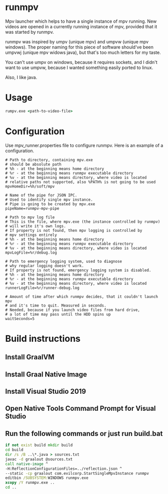 # runmpv

Mpv launcher which helps to have a single instance of mpv running.
New videos are opened in a currently running instance of mpv, provided
that it was started by runmpv.

runmpv was inspired by umpv (unique mpv) and umpvw (unique mpv windows).
The proper naming for this piece of software should've been umpvwj 
(unique mpv widows java), but that's too much letters for my taste.

You can't use umpv on windows, because it requires sockets, and I didn't 
want to use umpvw, because I wanted something easily ported to linux.

Also, I like java.

# Usage

```cmd
rumpv.exe <path-to-video-file>
```
# Configuration

Use mpv_runner.properties file to configure runmpv.
Here is an example of a configuration.
```properties
# Path to directory, containing mpv.exe
# should be absolute path
# %h - at the beginning means home directory
# %r - at the beginning means runmpv executable directory
# %v - at the beginning means directory, where video is located
# relative paths not supported, also %PATH% is not going to be used
mpvHomeDir=%h/soft/mpv

# Name of the pipe for JSON IPC.
# Used to identify single mpv instance.
# Pipe is going to be created by mpv.exe
pipeName=runmpv-mpv-pipe

# Path to mpv log file
# This is the file, where mpv.exe (the instance controlled by runmpv)
# will write it's own logs.
# If property is not found, then mpv logging is controlled by
# mpv settings entirely
# %h - at the beginning means home directory
# %r - at the beginning means runmpv executable directory
# %v - at the beginning means directory, where video is located
mpvLogFile=%r/debug.log

# Path to emergency logging system, used to diagnose
# why regular logging doesn't work.
# If property is not found, emergency logging system is disabled.
# %h - at the beginning means home directory
# %r - at the beginning means runmpv executable directory
# %v - at the beginning means directory, where video is located
runnerLogFile=%r/runner-debug.log

# Amount of time after which runmpv decides, that it couldn't launch mpv
# and it's time to quit. Measured in seconds.
# Needed, because if you launch video files from hard drive,
# a lot of time may pass until the HDD spins up
waitSeconds=5
```

# Build instructions

## Install GraalVM
## Install Graal Native Image
## Install Visual Studio 2019
## Open Native Tools Command Prompt for Visual Studio 
## Run the following commands or just run build.bat
```bat
if not exist build mkdir build
cd build
dir /s /B ..\*.java > sources.txt
javac -d graalout @sources.txt
call native-image ^
-H:ReflectionConfigurationFiles=../reflection.json ^
--static -cp graalout com.evilcorp.StartSingleMpvInstance runmpv
editbin /SUBSYSTEM:WINDOWS runmpv.exe
xcopy /Y runmpv.exe ..
cd ..
```